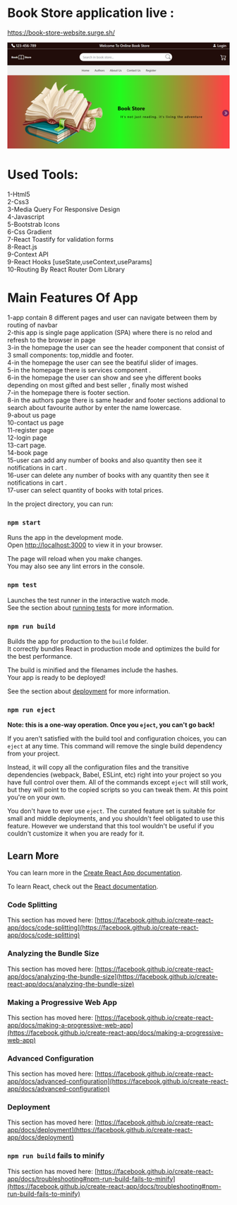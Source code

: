 # Book Store application live :

https://book-store-website.surge.sh/ <br/>


<img src="./Capture.PNG">

# Used Tools:

1-Html5 <br/>
2-Css3 <br/>
3-Media Query For Responsive Design <br/>
4-Javascript<br/>
5-Bootstrab Icons <br/>
6-Css Gradient<br/>
7-React Toastify for validation forms <br/>
8-React.js <br/>
9-Context API <br/>
9-React Hooks [useState,useContext,useParams] <br/>
10-Routing By React Router Dom Library <br/>

# Main Features Of App

1-app contain 8 different pages and user can navigate between them by routing of navbar <br/>
2-this app is single page application (SPA) where there is no relod and refresh to the browser in page <br/>
3-in the homepage the user can see the header component that consist of 3 small components: top,middle and footer.<br/>
4-in the homepage the user can see the beatiful slider of images. <br/>
5-in the homepage there is services component .<br/>
6-in the homepage the user can show and see yhe different books depending on most gifted and best seller , finally most wished<br/>
7-in the homepage there is footer section.<br/>
8-in the authors page there is same header and footer sections addional to search about favourite author by enter the name lowercase.<br/>
9-about us page<br/>
10-contact us page<br/>
11-register page<br/>
12-login page<br/>
13-cart page.<br/>
14-book page<br/>
15-user can add any number of books and also quantity then see it notifications in cart .<br/>
16-user can delete any number of books with any quantity then see it notifications in cart .<br/>
17-user can select quantity of books with total prices.<br/>

In the project directory, you can run:

### `npm start`

Runs the app in the development mode.\
Open [http://localhost:3000](http://localhost:3000) to view it in your browser.

The page will reload when you make changes.\
You may also see any lint errors in the console.

### `npm test`

Launches the test runner in the interactive watch mode.\
See the section about [running tests](https://facebook.github.io/create-react-app/docs/running-tests) for more information.

### `npm run build`

Builds the app for production to the `build` folder.\
It correctly bundles React in production mode and optimizes the build for the best performance.

The build is minified and the filenames include the hashes.\
Your app is ready to be deployed!

See the section about [deployment](https://facebook.github.io/create-react-app/docs/deployment) for more information.

### `npm run eject`

**Note: this is a one-way operation. Once you `eject`, you can't go back!**

If you aren't satisfied with the build tool and configuration choices, you can `eject` at any time. This command will remove the single build dependency from your project.

Instead, it will copy all the configuration files and the transitive dependencies (webpack, Babel, ESLint, etc) right into your project so you have full control over them. All of the commands except `eject` will still work, but they will point to the copied scripts so you can tweak them. At this point you're on your own.

You don't have to ever use `eject`. The curated feature set is suitable for small and middle deployments, and you shouldn't feel obligated to use this feature. However we understand that this tool wouldn't be useful if you couldn't customize it when you are ready for it.

## Learn More

You can learn more in the [Create React App documentation](https://facebook.github.io/create-react-app/docs/getting-started).

To learn React, check out the [React documentation](https://reactjs.org/).

### Code Splitting

This section has moved here: [https://facebook.github.io/create-react-app/docs/code-splitting](https://facebook.github.io/create-react-app/docs/code-splitting)

### Analyzing the Bundle Size

This section has moved here: [https://facebook.github.io/create-react-app/docs/analyzing-the-bundle-size](https://facebook.github.io/create-react-app/docs/analyzing-the-bundle-size)

### Making a Progressive Web App

This section has moved here: [https://facebook.github.io/create-react-app/docs/making-a-progressive-web-app](https://facebook.github.io/create-react-app/docs/making-a-progressive-web-app)

### Advanced Configuration

This section has moved here: [https://facebook.github.io/create-react-app/docs/advanced-configuration](https://facebook.github.io/create-react-app/docs/advanced-configuration)

### Deployment

This section has moved here: [https://facebook.github.io/create-react-app/docs/deployment](https://facebook.github.io/create-react-app/docs/deployment)

### `npm run build` fails to minify

This section has moved here: [https://facebook.github.io/create-react-app/docs/troubleshooting#npm-run-build-fails-to-minify](https://facebook.github.io/create-react-app/docs/troubleshooting#npm-run-build-fails-to-minify)
